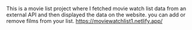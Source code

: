 This is a movie list project where I fetched movie watch list data from an external API and then displayed the data on the website. you can add or remove films from your list.                                                                                                                                                                                                       https://moviewatchlist1.netlify.app/      
 
